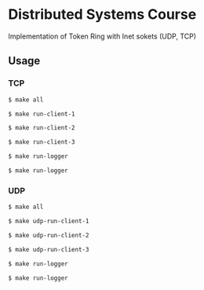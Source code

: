 # Distributed Systems Course

Implementation of Token Ring with Inet sokets (UDP, TCP)  
  
## Usage

### TCP

```bash
$ make all  

$ make run-client-1

$ make run-client-2

$ make run-client-3

$ make run-logger

$ make run-logger
``` 

### UDP 

```bash
$ make all  

$ make udp-run-client-1

$ make udp-run-client-2

$ make udp-run-client-3

$ make run-logger

$ make run-logger
``` 

